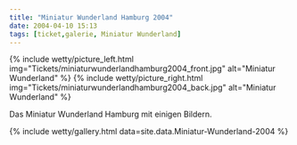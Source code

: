 ```yaml
---
title: "Miniatur Wunderland Hamburg 2004"
date: 2004-04-10 15:13
tags: [ticket,galerie, Miniatur Wunderland]
---
```


{% include wetty/picture_left.html img="Tickets/miniaturwunderlandhamburg2004_front.jpg" alt="Miniatur Wunderland" %}
{% include wetty/picture_right.html img="Tickets/miniaturwunderlandhamburg2004_back.jpg" alt="Miniatur Wunderland" %}

Das Miniatur Wunderland Hamburg mit einigen Bildern.

<!--more-->

{% include wetty/gallery.html data=site.data.Miniatur-Wunderland-2004 %}
